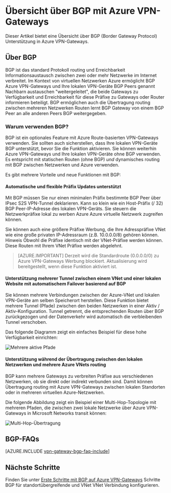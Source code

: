 <properties
   pageTitle="Übersicht über BGP mit Azure VPN-Gateways | Microsoft Azure"
   description="Dieser Artikel bietet eine Übersicht über BGP mit Azure VPN-Gateways."
   services="vpn-gateway"
   documentationCenter="na"
   authors="yushwang"
   manager="rossort"
   editor=""
   tags=""/>

<tags
   ms.service="vpn-gateway"
   ms.devlang="na"
   ms.topic="article"
   ms.tgt_pltfrm="na"
   ms.workload="infrastructure-services"
   ms.date="06/16/2016"
   ms.author="yushwang"/>

# <a name="overview-of-bgp-with-azure-vpn-gateways"></a>Übersicht über BGP mit Azure VPN-Gateways

Dieser Artikel bietet eine Übersicht über BGP (Border Gateway Protocol) Unterstützung in Azure VPN-Gateways.

## <a name="about-bgp"></a>Über BGP

BGP ist das standard Protokoll routing und Erreichbarkeit Informationsaustausch zwischen zwei oder mehr Netzwerke im Internet verbreitet. Im Kontext von virtuellen Netzwerken Azure ermöglicht BGP Azure VPN-Gateways und Ihre lokalen VPN-Geräte BGP Peers genannt Nachbarn austauschen "weitergeleitet", die beide Gateways zu Verfügbarkeit und Erreichbarkeit für diese Präfixe zu Gateways oder Router informieren beteiligt. BGP ermöglichen auch die Übertragung routing zwischen mehreren Netzwerken Routen lernt BGP Gateway von einem BGP Peer an alle anderen Peers BGP weitergegeben.
 
### <a name="why-use-bgp"></a>Warum verwenden BGP?

BGP ist ein optionales Feature mit Azure Route-basierten VPN-Gateways verwenden. Sie sollten auch sicherstellen, dass Ihre lokalen VPN-Geräte BGP unterstützt, bevor Sie die Funktion aktivieren. Sie können weiterhin Azure VPN-Gateways und Ihre lokalen VPN-Geräte ohne BGP verwenden. Es entspricht mit statischen Routen (ohne BGP) *und* dynamisches routing mit BGP zwischen Netzwerken und Azure verwenden.

Es gibt mehrere Vorteile und neue Funktionen mit BGP:

#### <a name="support-automatic-and-flexible-prefix-updates"></a>Automatische und flexible Präfix Updates unterstützt

Mit BGP müssen Sie nur einen minimalen Präfix bestimmte BGP Peer über IPsec S2S VPN-Tunnel deklarieren. Kann so klein wie ein Host-Präfix (/ 32) BGP Peer-IP-Adresse des lokalen VPN-Geräts. Sie steuern die Netzwerkpräfixe lokal zu werben Azure Azure virtuelle Netzwerk zugreifen können.
    
Sie können auch eine größere Präfixe Werbung, die Ihre Adresspräfixe VNet wie eine große privaten IP-Adressraum (z.B. 10.0.0.0/8) gehören können. Hinweis Obwohl die Präfixe identisch mit der VNet-Präfixe werden können. Diese Routen mit Ihrem VNet Präfixe werden abgelehnt.

>[AZURE.IMPORTANT] Derzeit wird die Standardroute (0.0.0.0/0) zu Azure VPN-Gateways Werbung blockiert. Aktualisierung wird bereitgestellt, wenn diese Funktion aktiviert ist.

#### <a name="support-multiple-tunnels-between-a-vnet-and-an-on-premises-site-with-automatic-failover-based-on-bgp"></a>Unterstützung mehrerer Tunnel zwischen einem VNet und einer lokalen Website mit automatischem Failover basierend auf BGP

Sie können mehrere Verbindungen zwischen der Azure-VNet und lokalen VPN-Geräte am selben Speicherort herstellen. Diese Funktion bietet mehrere Tunnel (Pfade) zwischen den beiden Netzwerken in einer Aktiv / Aktiv-Konfiguration. Tunnel getrennt, die entsprechenden Routen über BGP zurückgezogen und der Datenverkehr wird automatisch die verbleibenden Tunnel verschoben.
    
Das folgende Diagramm zeigt ein einfaches Beispiel für diese hohe Verfügbarkeit einrichten:
    
![Mehrere aktive Pfade](./media/vpn-gateway-bgp-overview/multiple-active-tunnels.png)

#### <a name="support-transit-routing-between-your-on-premises-networks-and-multiple-azure-vnets"></a>Unterstützung während der Übertragung zwischen den lokalen Netzwerken und mehrere Azure VNets routing

BGP kann mehrere Gateways zu verbreiten Präfixe aus verschiedenen Netzwerken, ob sie direkt oder indirekt verbunden sind. Damit können Übertragung routing mit Azure VPN-Gateways zwischen lokalen Standorten oder in mehreren virtuellen Azure-Netzwerken.
    
Die folgende Abbildung zeigt ein Beispiel einer Multi-Hop-Topologie mit mehreren Pfaden, die zwischen zwei lokale Netzwerke über Azure VPN-Gateways in Microsoft Networks transit können:

![Multi-Hop-Übertragung](./media/vpn-gateway-bgp-overview/full-mesh-transit.png)

## <a name="bgp-faqs"></a>BGP-FAQs


[AZURE.INCLUDE [vpn-gateway-bgp-faq-include](../../includes/vpn-gateway-bpg-faq-include.md)] 




## <a name="next-steps"></a>Nächste Schritte

Finden Sie unter [Erste Schritte mit BGP auf Azure VPN-Gateways](./vpn-gateway-bgp-resource-manager-ps.md) Schritte BGP für standortübergreifende und VNet VNet Verbindung konfigurieren.


